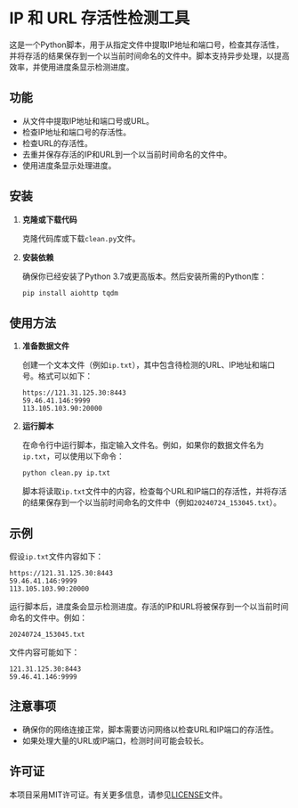 

# IP 和 URL 存活性检测工具

这是一个Python脚本，用于从指定文件中提取IP地址和端口号，检查其存活性，并将存活的结果保存到一个以当前时间命名的文件中。脚本支持异步处理，以提高效率，并使用进度条显示检测进度。

## 功能

- 从文件中提取IP地址和端口号或URL。
- 检查IP地址和端口号的存活性。
- 检查URL的存活性。
- 去重并保存存活的IP和URL到一个以当前时间命名的文件中。
- 使用进度条显示处理进度。

## 安装

1. **克隆或下载代码**

   克隆代码库或下载`clean.py`文件。

2. **安装依赖**

   确保你已经安装了Python 3.7或更高版本。然后安装所需的Python库：

   ```bash
   pip install aiohttp tqdm

## 使用方法

1. **准备数据文件**

   创建一个文本文件（例如`ip.txt`），其中包含待检测的URL、IP地址和端口号。格式可以如下：

   ```
   https://121.31.125.30:8443
   59.46.41.146:9999
   113.105.103.90:20000
   ```

2. **运行脚本**

   在命令行中运行脚本，指定输入文件名。例如，如果你的数据文件名为`ip.txt`，可以使用以下命令：

   ```bash
   python clean.py ip.txt
   ```

   脚本将读取`ip.txt`文件中的内容，检查每个URL和IP端口的存活性，并将存活的结果保存到一个以当前时间命名的文件中（例如`20240724_153045.txt`）。

## 示例

假设`ip.txt`文件内容如下：

```
https://121.31.125.30:8443
59.46.41.146:9999
113.105.103.90:20000
```

运行脚本后，进度条会显示检测进度。存活的IP和URL将被保存到一个以当前时间命名的文件中。例如：

```
20240724_153045.txt
```

文件内容可能如下：

```
121.31.125.30:8443
59.46.41.146:9999
```

## 注意事项

- 确保你的网络连接正常，脚本需要访问网络以检查URL和IP端口的存活性。
- 如果处理大量的URL或IP端口，检测时间可能会较长。

## 许可证

本项目采用MIT许可证。有关更多信息，请参见[LICENSE](LICENSE)文件。